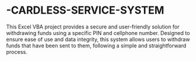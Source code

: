 # -CARDLESS-SERVICE-SYSTEM
This Excel VBA project provides a secure and user-friendly solution for withdrawing funds using a specific PIN and cellphone number. Designed to ensure ease of use and data integrity, this system allows users to withdraw funds that have been sent to them, following a simple and straightforward process.
